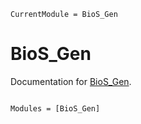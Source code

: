 ```@meta
CurrentModule = BioS_Gen
```

# BioS_Gen

Documentation for [BioS_Gen](https://github.com/CristinaMoraru/BioS_Gen.jl).

```@index
```

```@autodocs
Modules = [BioS_Gen]
```
